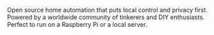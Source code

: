 Open source home automation that puts local control and privacy first. Powered by a worldwide community of tinkerers and DIY enthusiasts. Perfect to run on a Raspberry Pi or a local server.
